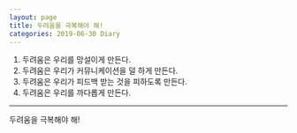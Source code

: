 ```yaml
---
layout: page
title: 두려움을 극복해야 해!
categories: 2019-06-30 Diary
---
```


1. 두려움은 우리를 망설이게 만든다. 
2. 두려움은 우리가 커뮤니케이션을 덜 하게 만든다. 
3. 두려움은 우리가 피드백 받는 것을 피하도록 만든다. 
4. 두려움은 우리를 까다롭게 만든다.

----

두려움을 극복해야 해!

